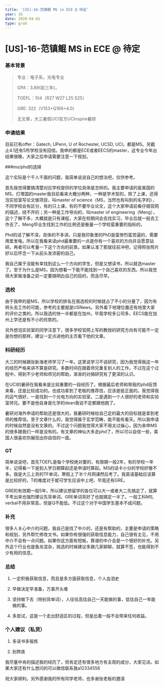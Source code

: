 ```yaml
---
title: '[US]-16-范镇鲲 MS in ECE @ 待定'
year: 16
date: 2020-04-01
type: grad
---
```


# [US]-16-范镇鲲 MS in ECE @ 待定

### 基本背景

> 专业：电子系，光电专业
>
> GPA：3.89(前三年)，
>
> TOEFL：104（R27 W27 L25 S25）
>
> GRE: 322（V153+Q169+4.0）
>
> 无文章，大三暑假UCI官方UCInspire暑研

### 申请结果

目前已有offer：Gatech, UPenn, U of Rochester, UCSD, UCI。都是MS。另截止4.1还有5所学校没有回信。我申的都是ECE或者EECS的master，这专业今年出结果很晚，大家之后申请需要注意一下规划。

 

###ms/phd的选择

这个实际是个千人千面的问题，我简单说说自己的想法吧，仅供参考。

首先我觉得要搞清楚对应学校提供的学位具体是怎样的。我主要申请的是美国的MS，灯塔国的master我目前看来大概分两种，一种是学术型的，除了上课，还得泡实验室写论文做项目，叫master of science（MS，当然也有叫别的名字的），不同学校会有区分，有的只上课，有的不要毕业论文，这个大家申请前看仔细官网的描述，绕不开的；另一种是工作导向的，叫master of engineering（Meng），这个了解不多，大概就是只有课程，大家在校期间会去找实习，毕业后就一般去工作去了，Meng毕业生找到工作的比例还是衡量一个学校蛮重要的指标的。

Phd的话了解不深，具体的不多讲。只是我印象里的PhD是蛮惨烈蛮苦逼的，需要用爱发电。所以在我看来读phd最重要的一点是你有一个喜欢的方向并且愿意钻研。再者可以考量一下这个方向的前景。如果认准了那就往前冲吧，记得照张照片好以后怀念一下从前头发浓密的自己。

我自己属于没能有幸找到这么一个方向的学生，但是又想读书，所以就选master了。至于为什么是MS，因为想看一下能不能找到一个自己喜欢的东西。所以我觉得大家做准备之前一定要搞明白自己的目的，而且尽早。

### 选校

由于我申的是MS，所以学校的排名在我选校的时候就占了不小的分量了，因为有转头去工作的可能，参考的主要就是USNews。另外看下地理位置还有地里大家的评价之类的。所以我选的快一半都是在加州，毕竟学校多公司多，EECS能在加州上学还是有不小的优势的。

另外想泡实验室的同学注意下，很多学校官网上写的教授的研究方向有可能不一定是你想的那样，建议一定点进他的主页看下他的文章。

### 科研经历

大三的时候跟张新海老师学习了一年。这里说学习不说研究，因为我觉得我这一年的经历严格来讲不算是研究。多数时间在跟着师兄重复别人的工作。不过在这个过程中，得到不少老师和师兄的帮助，渐渐的对搞研究有了更深的认识。

在UCI的暑研在我看来是比较重要的一段经历了。根据最后老师和带我的phd反馈来看，还是比较成功的。也成功拿到了老板的推荐信，应该是挺正面的。我觉得我的运气很好，一是找到一个光电方向的实验室，二是遇到一个人很好的老师和实验室师兄。要不是他自身是化学的dean我说不定都跟他跑了。

暑研对海外申请的帮助还是很大的，我暑研时候给自己定的最大的目标就是拿到老师的推荐信。至于文章什么的，我觉得属于玄学范畴，能不能有看天。所以我申请的时候自然是没有文章的。不过这个问题我觉得大家不用太过操心，因为来申MS的很多跟我们一样是没有的。有文章的神仙大多走phd了，所以可以自信一些，美国人很喜欢你展现出你自信的一面。

### GT

简单说说吧，首先TOEFL是每个学校绝对要的，有限期一般2年，有的学校一年半，记得看一下是到入学日期算起还是申请时算起。MS的话卡小分的学校好像不多。我是大三上背的TF单词，寒假上了半个月网课然后考了。我英语基础应该算是比较好的，T的难度对于妮可学生应该中上吧，毕竟还有GRE。

GRE的有效期一般5年，所以建议想留学的各位可以大一或者大二先搞定了，就算不考出来也强烈建议先背单词，GRE单词背好了也就搞定一半了。一般工科MS, verbal不用非常高，但是Q不能低。不过这个对于中国学生基本不成问题。

### 补充

很多人关心中介的问题，我自己是找了中介的，还是有帮助的，主要是申请的策略和规划，另外帮忙修改文书。如果你有很强的获取信息能力，自己很有主见，不用中介不会有一点问题。如果你这方面有短板，靠谱的中介会是一个很好的补充。另外这个行业也是鱼龙混杂，挑选的时候建议多跟几家聊聊，就算不签，也能得到不少有用的信息。

### 总结

1. 一定积极获取信息，而且是多方面获取信息，个人血泪史

2. 早做决定早准备，万事开头难

3. 坚持做下去（特别背单词），人往往高估自己一天能做的事，低估自己一年能做的事。

4. 多尝试，这是一个走出舒适区的过程，但是怂着一般不会带来任何收益。

### 个人建议（私货）

1. 多读书多锻炼

2. 别熬夜

我尽量中肯的描述我的经历了，但肯定还有很多地方有主观的成分，大家见谅。如果大家还有什么想问的可以微信联系我a12334556

祝大家顺利，另外感谢我的所有同学老师，也多谢张老板的邀请
